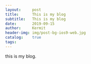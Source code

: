 ```yaml
---
layout:     post
title:      This is my blog
subtitle:   This is my blog
date:       2019-09-15
author:     Kermit
header-img: img/post-bg-ios9-web.jpg
catalog:    true
tags:
---
```

this is my blog.
